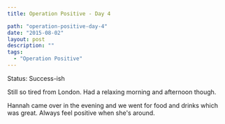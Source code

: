 ```yaml
---
title: Operation Positive - Day 4

path: "operation-positive-day-4"
date: "2015-08-02"
layout: post
description: ""
tags:
  - "Operation Positive"
---
```

Status: Success-ish

Still so tired from London. Had a relaxing morning and afternoon though.

Hannah came over in the evening and we went for food and drinks which was great. Always feel positive when she's around.
